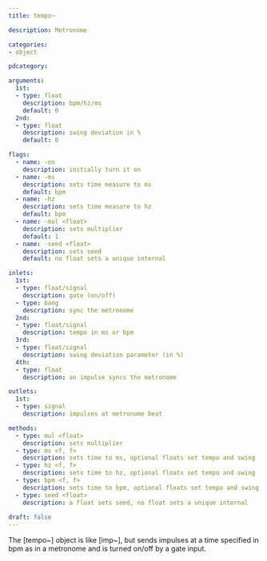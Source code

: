 ```yaml
---
title: tempo~

description: Metronome

categories:
- object

pdcategory:

arguments:
  1st:
  - type: float
    description: bpm/hz/ms
    default: 0
  2nd:
  - type: float
    description: swing deviation in %
    default: 0

flags:
  - name: -on
    description: initially turn it on
  - name: -ms
    description: sets time measure to ms
    default: bpm
  - name: -hz
    description: sets time measure to hz
    default: bpm
  - name: -mul <float>
    description: sets multiplier
    default: 1
  - name: -seed <float>
    description: sets seed
    default: no float sets a unique internal

inlets:
  1st:
  - type: float/signal
    description: gate (on/off)
  - type: bang
    description: sync the metronome
  2nd:
  - type: float/signal
    description: tempo in ms or bpm
  3rd:
  - type: float/signal
    description: swing deviation parameter (in %)
  4th:
  - type: float
    description: an impulse syncs the metronome

outlets:
  1st:
  - type: signal
    description: impulses at metronome beat

methods:
  - type: mul <float>
    description: sets multiplier
  - type: ms <f, f>
    description: sets time to ms, optional floats set tempo and swing
  - type: hz <f, f>
    description: sets time to hz, optional floats set tempo and swing
  - type: bpm <f, f>
    description: sets time to bpm, optional floats set tempo and swing
  - type: seed <float>
    description: a float sets seed, no float sets a unique internal
  
draft: false
---
```


The [tempo~] object is like [imp~], but sends impulses at a time specified in bpm as in a metronome and is turned on/off by a gate input.
